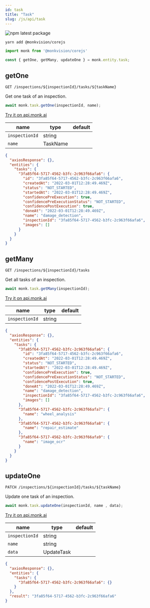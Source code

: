 ```yaml
---
id: task
title: "Task"
slug: /js/api/task
---
```


![npm latest package](https://img.shields.io/npm/v/@monkvision/corejs/latest.svg)

```yarn
yarn add @monkvision/corejs
```

```js
import monk from '@monkvision/corejs'

const { getOne, getMany, updateOne } = monk.entity.task;
```

## getOne
`GET /inspections/${inspectionId}/tasks/${taskName}`

Get one task of an inspection.

```javascript
await monk.task.getOne(inspectionId, name);
```

[Try it on api.monk.ai](https://api.monk.ai/v1/apidocs/#/Inspection/get_task_of_inspection)

| **name**       | **type** | **default** |
|----------------|----------|-------------|
| `inspectionId` | string   |             |
| `name`         | TaskName |             |

```json
{
  "axiosResponse": {},
  "entities": {
    "tasks": {
      "3fa85f64-5717-4562-b3fc-2c963f66afa6": {
        "id": "3fa85f64-5717-4562-b3fc-2c963f66afa6",
        "createdAt": "2022-03-01T12:28:49.469Z",
        "status": "NOT_STARTED",
        "startedAt": "2022-03-01T12:28:49.469Z",
        "confidencePreExecution": true,
        "confidencePreExecutionStatus": "NOT_STARTED",
        "confidencePostExecution": true,
        "doneAt": "2022-03-01T12:28:49.469Z",
        "name": "damage_detection",
        "inspectionId": "3fa85f64-5717-4562-b3fc-2c963f66afa6",
        "images": []
      }
    }
  }
}
```

## getMany
`GET /inspections/${inspectionId}/tasks`

Get all tasks of an inspection.

```javascript
await monk.task.getMany(inspectionId);
```

[Try it on api.monk.ai](https://api.monk.ai/v1/apidocs/#/Inspection/get_tasks_of_inspection)

| **name**             | **type** | **default** |
|----------------------|----------|-------------|
| `inspectionId`       | string   |             |

```json
{
  "axiosResponse": {},
  "entities": {
    "tasks": {
      "3fa85f64-5717-4562-b3fc-2c963f66afa6": {
        "id": "3fa85f64-5717-4562-b3fc-2c963f66afa6",
        "createdAt": "2022-03-01T12:28:49.469Z",
        "status": "NOT_STARTED",
        "startedAt": "2022-03-01T12:28:49.469Z",
        "confidencePreExecution": true,
        "confidencePreExecutionStatus": "NOT_STARTED",
        "confidencePostExecution": true,
        "doneAt": "2022-03-01T12:28:49.469Z",
        "name": "damage_detection",
        "inspectionId": "3fa85f64-5717-4562-b3fc-2c963f66afa6",
        "images": []
      },
      "3fa85f64-5717-4562-b3fc-2c963f66afa7": {
        "name": "wheel_analysis"
      },
      "3fa85f64-5717-4562-b3fc-2c963f66afa8": {
        "name": "repair_estimate"
      },
      "3fa85f64-5717-4562-b3fc-2c963f66afa9": {
        "name": "image_ocr"
      }
    }
  }
}
```

## updateOne
`PATCH /inspections/${inspectionId}/tasks/${taskName}`

Update one task of an inspection.

```javascript
await monk.task.updateOne(inspectionId, name , data);
```

[Try it on api.monk.ai](https://api.monk.ai/v1/apidocs/#/Inspection/edit_task)

| **name**       | **type**   | **default** |
|----------------|------------|-------------|
| `inspectionId` | string     |             |
| `name`         | string     |             |
| `data`         | UpdateTask |             |

```json
{
  "axiosResponse": {},
  "entities": {
    "tasks": {
      "3fa85f64-5717-4562-b3fc-2c963f66afa6": {}
    }
  },
  "result": "3fa85f64-5717-4562-b3fc-2c963f66afa6"
}
```
